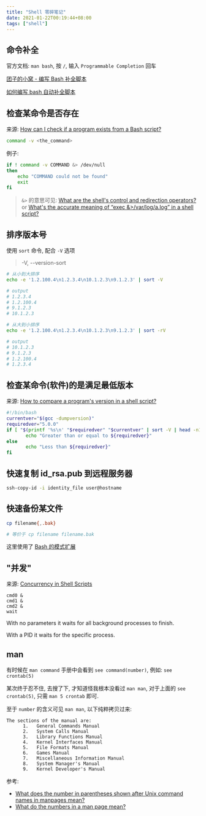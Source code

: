 ```yaml
---
title: "Shell 零碎笔记"
date: 2021-01-22T00:19:44+08:00
tags: ["shell"]
---
```


## 命令补全

官方文档: `man bash`, 按 `/`, 输入 `Programmable Completion` 回车

[团子的小窝 - 编写 Bash 补全脚本](https://kodango.com/bash-competion-programming)

[如何编写 bash 自动补全脚本](https://www.infoq.cn/article/bash-programmable-completion-tutorial)

## 检查某命令是否存在

来源: [How can I check if a program exists from a Bash script?](https://stackoverflow.com/questions/592620/how-can-i-check-if-a-program-exists-from-a-bash-script)

```sh
command -v <the_command>
```

例子:

```sh
if ! command -v COMMAND &> /dev/null
then
    echo "COMMAND could not be found"
    exit
fi
```

> `&>` 的意思可见: [What are the shell's control and redirection operators?](https://unix.stackexchange.com/questions/159513/what-are-the-shells-control-and-redirection-operators) or [What's the accurate meaning of “exec &>/var/log/a.log” in a shell script?](https://serverfault.com/questions/739009/whats-the-accurate-meaning-of-exec-var-log-a-log-in-a-shell-script)

## 排序版本号

使用 `sort` 命令, 配合 `-V` 选项

> -V, --version-sort

```sh
# 从小到大排序
echo -e '1.2.100.4\n1.2.3.4\n10.1.2.3\n9.1.2.3' | sort -V

# output
# 1.2.3.4
# 1.2.100.4
# 9.1.2.3
# 10.1.2.3

# 从大到小排序
echo -e '1.2.100.4\n1.2.3.4\n10.1.2.3\n9.1.2.3' | sort -rV

# output
# 10.1.2.3
# 9.1.2.3
# 1.2.100.4
# 1.2.3.4
```

## 检查某命令(软件)的是满足最低版本

来源: [How to compare a program's version in a shell script?](https://unix.stackexchange.com/questions/285924/how-to-compare-a-programs-version-in-a-shell-script)

```sh
#!/bin/bash
currentver="$(gcc -dumpversion)"
requiredver="5.0.0"
if [ "$(printf '%s\n' "$requiredver" "$currentver" | sort -V | head -n1)" = "$requiredver" ]; then
       echo "Greater than or equal to ${requiredver}"
else
       echo "Less than ${requiredver}"
fi
```

## 快速复制 id_rsa.pub 到远程服务器

```sh
ssh-copy-id -i identity_file user@hostname
```

## 快速备份某文件

```sh
cp filename{,.bak}

# 等价于 cp filename filename.bak
```

这里使用了 [Bash 的模式扩展](https://wangdoc.com/bash/expansion.html#%E5%A4%A7%E6%8B%AC%E5%8F%B7%E6%89%A9%E5%B1%95)

## "并发"

来源: [Concurrency in Shell Scripts](https://stackoverflow.com/questions/24843570/concurrency-in-shell-scripts)

```
cmd0 &
cmd1 &
cmd2 &
wait
```

With no parameters it waits for all background processes to finish.

With a PID it waits for the specific process.

## man

有时候在 `man command` 手册中会看到 `see command(number)`, 例如: `see crontab(5)`

某次终于忍不住, 去搜了下, 才知道怪我根本没看过 `man man`, 对于上面的 `see crontab(5)`, 只需 `man 5 crontab` 即可.

至于 `number` 的含义可见 `man man`, 以下纯粹拷贝过来:

```man
The sections of the manual are:
      1.   General Commands Manual
      2.   System Calls Manual
      3.   Library Functions Manual
      4.   Kernel Interfaces Manual
      5.   File Formats Manual
      6.   Games Manual
      7.   Miscellaneous Information Manual
      8.   System Manager's Manual
      9.   Kernel Developer's Manual
```

参考:

- [What does the number in parentheses shown after Unix command names in manpages mean?](https://stackoverflow.com/questions/62936/what-does-the-number-in-parentheses-shown-after-unix-command-names-in-manpages-m)
- [What do the numbers in a man page mean?](https://unix.stackexchange.com/questions/3586/what-do-the-numbers-in-a-man-page-mean)
